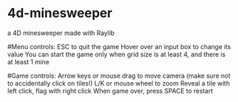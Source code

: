 # 4d-minesweeper
a 4D minesweeper made with Raylib

#Menu controls:
ESC to quit the game
Hover over an input box to change its value
You can start the game only when grid size is at least 4, and there is at least 1 mine

#Game controls:
Arrow keys or mouse drag to move camera (make sure not to accidentally click on tiles!)
L/K or mouse wheel to zoom
Reveal a tile with left click, flag with right click
When game over, press SPACE to restart
